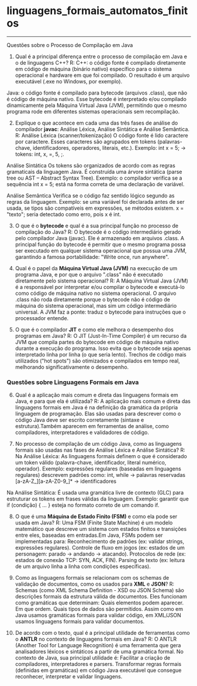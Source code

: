 # linguagens_formais_automatos_finitos
---

Questões sobre o Processo de Compilação em Java

1. Qual é a principal diferença entre o processo de compilação em Java e o de linguagens C++?
R: 
C++: o código fonte é compilado diretamente em código de máquina (binário nativo) específico para o sistema operacional e hardware em que foi compilado. O resultado é um arquivo executável (.exe no Windows, por exemplo).

Java: o código fonte é compilado para bytecode (arquivos .class), que não é código de máquina nativo. Esse bytecode é interpretado e/ou compilado dinamicamente pela Máquina Virtual Java (JVM), permitindo que o mesmo programa rode em diferentes sistemas operacionais sem recompilação.

2. Explique o que acontece em cada uma das três fases de análise do compilador **javac**: Análise Léxica, Análise Sintática e Análise Semântica.
R:
Análise Léxica (scanner/tokenização)
O código fonte é lido caractere por caractere.
Esses caracteres são agrupados em tokens (palavras-chave, identificadores, operadores, literais, etc.).
Exemplo: int x = 5; → tokens: int, x, =, 5, ;.

Análise Sintática
Os tokens são organizados de acordo com as regras gramaticais da linguagem Java.
É construída uma árvore sintática (parse tree ou AST – Abstract Syntax Tree).
Exemplo: o compilador verifica se a sequência int x = 5; está na forma correta de uma declaração de variável.

Análise Semântica
Verifica se o código faz sentido lógico segundo as regras da linguagem.
Exemplo: se uma variável foi declarada antes de ser usada, se tipos são compatíveis em expressões, se métodos existem.
x = "texto"; seria detectado como erro, pois x é int.
   
3. O que é o **bytecode** e qual é a sua principal função no processo de compilação do Java?
R:
O bytecode é o código intermediário gerado pelo compilador Java (javac). Ele é armazenado em arquivos .class. A principal função do bytecode é permitir que o mesmo programa possa ser executado em qualquer sistema operacional que possua uma JVM, garantindo a famosa portabilidade: "Write once, run anywhere".

4. Qual é o papel da **Máquina Virtual Java (JVM)** na execução de um programa Java, e por que o arquivo ".class" não é executado diretamente pelo sistema operacional?
R:
A Máquina Virtual Java (JVM) é a responsável por interpretar e/ou compilar o bytecode e executá-lo como código de máquina nativo no sistema operacional. O arquivo .class não roda diretamente porque o bytecode não é código de máquina do sistema operacional, mas sim um código intermediário universal. A JVM faz a ponte: traduz o bytecode para instruções que o processador entende.

5. O que é o compilador **JIT** e como ele melhora o desempenho dos programas em Java?
R:
O JIT (Just-In-Time Compiler) é um recurso da JVM que compila partes do bytecode em código de máquina nativo durante a execução do programa. Isso evita que o bytecode seja apenas interpretado linha por linha (o que seria lento). Trechos de código mais utilizados ("hot spots") são otimizados e compilados em tempo real, melhorando significativamente o desempenho.

### Questões sobre Linguagens Formais em Java

6. Qual é a aplicação mais comum e direta das linguagens formais em Java, e para que ela é utilizada?
R:
A aplicação mais comum e direta das linguagens formais em Java é na definição da gramática da própria linguagem de programação. Elas são usadas para descrever como o código Java deve ser escrito corretamente (sintaxe e estrutura).Também aparecem em ferramentas de análise, como compiladores, interpretadores e validadores de código.

7. No processo de compilação de um código Java, como as linguagens formais são usadas nas fases de Análise Léxica e Análise Sintática?
R:
Na Análise Léxica:
As linguagens formais definem o que é considerado um token válido (palavra-chave, identificador, literal numérico, operador).
Exemplo: expressões regulares (baseadas em linguagens regulares) descrevem padrões como: int, while → palavras reservadas
[a-zA-Z_][a-zA-Z0-9_]* → identificadores

Na Análise Sintática:
É usada uma gramática livre de contexto (GLC) para estruturar os tokens em frases válidas da linguagem.
Exemplo: garantir que if (condição) { ... } esteja no formato correto de um comando if.

8. O que é uma **Máquina de Estado Finito (FSM)** e como ela pode ser usada em Java?
R:
Uma FSM (Finite State Machine) é um modelo matemático que descreve um sistema com estados finitos e transições entre eles, baseadas em entradas.Em Java, FSMs podem ser implementadas para:
Reconhecimento de padrões (ex: validar strings, expressões regulares).
Controle de fluxo em jogos (ex: estados de um personagem: parado → andando → atacando).
Protocolos de rede (ex: estados de conexão TCP: SYN, ACK, FIN).
Parsing de texto (ex: leitura de um arquivo linha a linha com condições específicas).

9. Como as linguagens formais se relacionam com os schemas de validação de documentos, como os usados para **XML** e **JSON**?
R:
Schemas (como XML Schema Definition - XSD ou JSON Schema) são descrições formais da estrutura válida de documentos. Eles funcionam como gramáticas que determinam:
Quais elementos podem aparecer.
Em que ordem.
Quais tipos de dados são permitidos.
Assim como em Java usamos gramáticas formais para validar código, em XML/JSON usamos linguagens formais para validar documentos.

10. De acordo com o texto, qual é a principal utilidade de ferramentas como o **ANTLR** no contexto de linguagens formais em Java?
R:
O ANTLR (Another Tool for Language Recognition) é uma ferramenta que gera analisadores léxicos e sintáticos a partir de uma gramática formal. No contexto de Java, sua principal utilidade é:
Facilitar a criação de compiladores, interpretadores e parsers.
Transformar regras formais (definidas em gramáticas) em código Java executável que consegue reconhecer, interpretar e validar linguagens.
